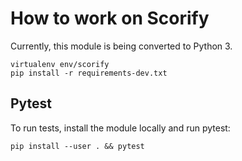 # How to work on Scorify

Currently, this module is being converted to Python 3.

    virtualenv env/scorify
    pip install -r requirements-dev.txt

## Pytest

To run tests, install the module locally and run pytest:

    pip install --user . && pytest

